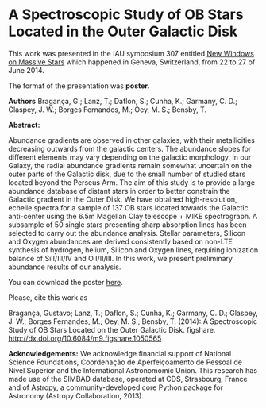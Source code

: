 # A Spectroscopic Study of OB Stars Located in the Outer Galactic Disk


This work was presented in the IAU symposium 307 entitled [New Windows on Massive Stars](http://obswww.unige.ch/Conferences/IAU307/index.html) which happened in Geneva, Switzerland, from 22 to 27 of June 2014.


The format of the presentation was **poster**.

**Authors** Bragança, G.; Lanz, T.; Daflon, S.; Cunha, K.; Garmany, C. D.; 
            Glaspey, J. W.; Borges Fernandes, M.; Oey, M. S.; Bensby, T.

**Abstract:**

Abundance gradients are observed in other galaxies, with their metallicities 
decreasing outwards from the galactic centers. The abundance slopes for different 
elements may vary depending on the galactic morphology. In our Galaxy, the radial 
abundance gradients remain somewhat uncertain on the outer parts of the Galactic 
disk, due to the small number of studied stars located beyond the Perseus Arm. The 
aim of this study is to provide a large abundance database of distant stars in order 
to better constrain the Galactic gradient in the Outer Disk. We have obtained 
high-resolution, echelle spectra for a sample of 137 OB stars located towards the 
Galactic anti-center using the 6.5m Magellan Clay telescope + MIKE spectrograph. A 
subsample of 50 single stars presenting sharp absorption lines has been selected to 
carry out the abundance analysis. Stellar parameters, Silicon and Oxygen abundances 
are derived consistently based on non-LTE synthesis of hydrogen, helium, Silicon and 
Oxygen lines, requiring ionization balance of SiII/III/IV and O I/II/III. In this work, 
we present preliminary abundance results of our analysis.


You can download the poster [here](http://dx.doi.org/10.6084/m9.figshare.1050565).


Please, cite this work as

Bragança, Gustavo; Lanz, T.; Daflon, S.; Cunha, K.; Garmany, C. D.; Glaspey, J. W.; Borges Fernandes, M.; Oey, M. S.; Bensby, T. (2014): A Spectroscopic Study of OB Stars Located on the Outer Galactic Disk. figshare. 
http://dx.doi.org/10.6084/m9.figshare.1050565


**Acknowledgements:**
We acknowledge financial support of National Science Foundations, Coordenação de Aperfeiçoamento de Pessoal de Nível Superior
 and the International Astronomomic Union. This research has made use of the SIMBAD database,
operated at CDS, Strasbourg, France and of Astropy, a community-developed core Python package for Astronomy (Astropy Collaboration, 2013).
